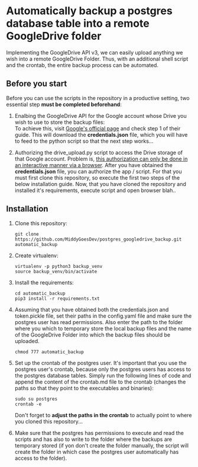# Automatically backup a postgres database table into a remote GoogleDrive folder

Implementing the GoogleDrive API v3, we can easily upload anything we wish into a remote GoogleDrive Folder.
Thus, with an additional shell script and the crontab, the entire backup process can be automated. 

## Before you start
Before you can use the scripts in the repository in a productive setting, two essential step **must be completed 
beforehand**:

1. 
    Enalbing the GoogleDrive API for the Google account whose Drive you wish to use to store the backup files: <br>
    To achieve this, visit [Google's official page](https://developers.google.com/drive/api/v3/quickstart/python) and 
    check step 1 of their guide. This will download the **credentials.json** file, which you will have to feed to the python 
    script so that the next step works...

2. 
    Authorizing the drive_upload.py script to access the Drive storage of that Google account. Problem is, [this 
    authorization can only be done in an interactive manner via a browser](https://stackoverflow.com/questions/28078490/google-drive-oauth2-without-browser).
    After you have obtained the **credentials.json** file, you can authorize the app / script. For that you must first 
    clone this repository, so execute the first two steps of the below installation guide.
    Now, that you have cloned the repository and installed it's requirements, execute script and open browser blah..


## Installation
1. Clone this repository:
    ```
    git clone https://github.com/MiddyGoesDev/postgres_googledrive_backup.git automatic_backup
    ```
    
2. Create virtualenv:
    ```
    virtualenv -p python3 backup_venv
    source backup_venv/bin/activate
    ``` 

2. Install the requirements:
    ```
    cd automatic_backup
    pip3 install -r requirements.txt
    ```

3. 
    Assuming that you have obtained both the credentials.json and token.pickle file, set their paths in the config.yaml
    file and make sure the postgres user has read permissions. Also enter the path to the folder where you which to temporary store the local backup files and the name of
    the GoogleDrive Folder into which the backup files should be uploaded.
    ```
    chmod 777 automatic_backup 
    ```
    
4. 
    Set up the crontab of the postgres user. It's important that you use the postgres user's crontab, because only the 
    postgres users has access to the postgres database tables. Simply run the following lines of code and append the 
    content of the crontab.md file to the crontab (changes the paths so that they point to the executables and binaries):
    ```
    sudo su postgres
    crontab -e
    ```
    Don't forget to **adjust the paths in the crontab** to actually point to where you cloned this repository...
        
5. Make sure that the postgres has permissions to execute and read the scripts and has also to write to the folder 
   where the backups are temporary stored (if yon don't create the folder manually, the script will create the folder
   in which case the postgres user automatically has access to the folder). 
   
   
   